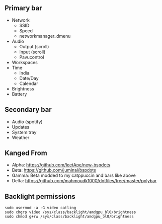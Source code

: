 ## Primary bar
- Network
  - SSID
  - Speed
  - networkmanager_dmenu
- Audio
  - Output (scroll)
  - Input (scroll)
  - Pavucontrol
- Workspaces
- Time
  - India
  - Date/Day
  - Calendar
- Brightness
- Battery

## Secondary bar
- Audio (spotify)
- Updates
- System tray
- Weather

## Kanged From

- Alpha: https://github.com/leetApe/new-bspdots
- Beta: https://github.com/juminai/bspdots
- Gamma: Beta modded to my catppuccin and bars like above
- Delta: https://github.com/mahmoudk1000/dotfiles/tree/master/polybar

## Backlight permissions

```shell
sudo usermod -a -G video catling
sudo chgrp video /sys/class/backlight/amdgpu_bl0/brightness
sudo chmod g+rw /sys/class/backlight/amdgpu_bl0/brightness
```